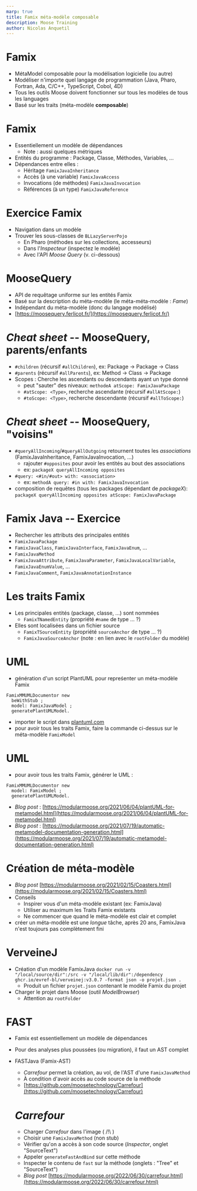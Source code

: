 ```yaml
---
marp: true
title: Famix méta-modèle composable
description: Moose Training
author: Nicolas Anquetil
---
```

<!-- headingDivider: 1 -->
<!-- paginate: true -->
<!-- footer: "Famix -- Méta-modèle logiciel composable" -->

# Famix

- MétaModel composable pour la modélisation logicielle (ou autre)
- Modéliser n'importe quel langage de programmation (Java, Pharo, Fortran, Ada, C/C++, TypeScript, Cobol, 4D)
- Tous les outils Moose doivent fonctionner sur tous les modèles de tous les languages
- Basé sur les traits (méta-modèle **composable**)

# Famix

- Essentiellement un modèle de dépendances
  - Note : aussi quelques métriques
- Entités du programme : Package, Classe, Méthodes, Variables, ...
- Dépendances entre elles :
  - Héritage `FamixJavaInheritance`
  - Accès (à une variable) `FamixJavaAccess`
  - Invocations (de méthodes) `FamixJavaInvocation`
  - Références (à un type) `FamixJavaReference`

# Exercice Famix

- Navigation dans un modèle
- Trouver les sous-classes de  `BLLazyServerPojo`
  - En Pharo (méthodes sur les collections, accesseurs)
  - Dans l'*Inspecteur* (inspectez le modèle)
  - Avec l'API *Moose Query* (v. ci-dessous)

# MooseQuery

- API de requêtage uniforme sur les entités Famix
- Basé sur la description du méta-modèle (le méta-méta-modèle : *Fame*)
- Indépendant du méta-modèle (donc du langage modélisé)
- [https://moosequery.ferlicot.fr/](https://moosequery.ferlicot.fr/)

# *Cheat sheet* -- MooseQuery, parents/enfants

- `#children` (récursif `#allChildren`), ex: Package -> Package -> Class
- `#parents` (récursif `#allParents`), ex: Method -> Class -> Package
- Scopes : Cherche les ascendants ou descendants ayant un type donné
  - peut "sauter" des niveaux: `methodeA atScope: FamixJavaPackage`
  - `#atScope: <Type>`, recherche ascendante (récursif `#allAtScope:`)
  - `#toScope: <Type>`, recherche descendante (récursif `#allToScope:`)

# *Cheat sheet* -- MooseQuery, "voisins"

- `#queryAllIncoming`/`#queryAllOutgoing` retournent toutes les *associations* (FamixJavaInheritance, FamixJavaInvocation, ...)
    - rajouter `#opposites` pour avoir les entités au bout des associations
    - ex: `packageX queryAllIncoming opposites`
- `#query: <#in/#out> with: <association>`
  - ex: `methodA query: #in with: FamixJavaInvocation`
- composition de requêtes (tous les packages dépendant de *packageX*):
`packageX queryAllIncoming opposites atScope: FamixJavaPackage`

# Famix Java -- Exercice

- Rechercher les attributs des principales entités
- `FamixJavaPackage`
- `FamixJavaClass`, `FamixJavaInterface`, `FamixJavaEnum`, ...
- `FamixJavaMethod`
- `FamixJavaAttribute`, `FamixJavaParameter`, `FamixJavaLocalVariable`, `FamixJavaEnumValue`, ...
- `FamixJavaComment`, `FamixJavaAnnotationInstance`

# Les traits Famix

- Les principales entités (package, classe, ...) sont nommées
  - `FamixTNamedEntity` (propriété `#name` de type ... ?)
- Elles sont localisées dans un fichier source
  - `FamixTSourceEntity` (propriété `sourceAnchor` de type ... ?)
  - `FamixJavaSourceAnchor` (note : en lien avec le `rootFolder` du modèle)

# UML

- génération d'un script PlantUML pour repreśenter un méta-modèle Famix
```St
FamixMMUMLDocumentor new
  beWithStub ;
  model: FamixJavaModel ;
  generatePlantUMLModel.
```
- importer le script dans [plantuml.com](plantuml.com)
- pour avoir tous les traits Famix, faire la commande ci-dessus sur le méta-modèle `FamixModel`

# UML

- pour avoir tous les traits Famix, générer le UML :
```St
FamixMMUMLDocumentor new
  model: FamixModel ;
  generatePlantUMLModel.
```
- *Blog post* : [https://modularmoose.org/2021/06/04/plantUML-for-metamodel.html](https://modularmoose.org/2021/06/04/plantUML-for-metamodel.html)
- *Blog post* : [https://modularmoose.org/2021/07/19/automatic-metamodel-documentation-generation.html](https://modularmoose.org/2021/07/19/automatic-metamodel-documentation-generation.html)

# Création de méta-modèle

- *Blog post* [https://modularmoose.org/2021/02/15/Coasters.html](https://modularmoose.org/2021/02/15/Coasters.html)
- Conseils
  - Inspirer vous d'un méta-modèle existant (ex: FamixJava)
  - Utiliser au maximum les Traits Famix existants
  - Ne commencer que quand le méta-modèle est clair et complet
- créer un méta-modèle est une *longue* tâche, après 20 ans, FamixJava n'est toujours pas complètement fini

# VerveineJ

- Création d'un modèle FamixJava
`docker run -v "/local/source/dir":/src -v "/local/lib/dir":/dependency ghcr.io/evref-bl/verveinej:v3.0.7 -format json -o projet.json .`
  - Produit un fichier `projet.json` contenant le modèle Famix du projet
- Charger le projet dans Moose (outil *ModelBrowser*)
  - Attention au `rootFolder`

# FAST

- Famix est essentiellement un modèle de dépendances
- Pour des analyses plus poussées (ou migration), il faut un AST complet
- FASTJava (Famix-AST)
  - *Carrefour* permet la création, au vol, de l'AST d'une `FamixJavaMethod`
  - À condition d'avoir accès au code source de la méthode
  - [https://github.com/moosetechnology/Carrefour](https://github.com/moosetechnology/Carrefour)

  # *Carrefour*

  - Charger *Carrefour* dans l'image ( /!\ )
  - Choisir une `FamixJavaMethod` (non stub)
  - Vérifier qu'on a accès à son code source (*Inspector*, onglet "SourceText")
  - Appeler `generateFastAndBind` sur cette méthode
  - Inspecter le contenu de `fast` sur la méthode (onglets : "Tree" et "SourceText")
  - *Blog post* [https://modularmoose.org/2022/06/30/carrefour.html](https://modularmoose.org/2022/06/30/carrefour.html)